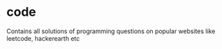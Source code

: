 # code


Contains all solutions of programming questions on popular websites like leetcode, hackerearth etc

